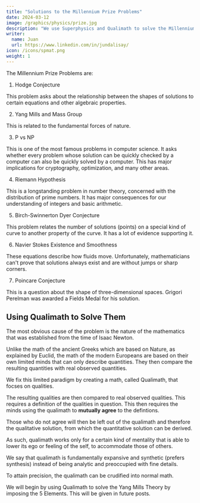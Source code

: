 ```yaml
---
title: "Solutions to the Millennium Prize Problems"
date: 2024-03-12
image: /graphics/physics/prize.jpg
description: "We use Superphysics and Qualimath to solve the Millennium Prize Problems"
writer:
  name: Juan
  url: https://www.linkedin.com/in/jundalisay/
icon: /icons/spmat.png
weight: 1
---
```



The Millennium Prize Problems are:

1. Hodge Conjecture

This problem asks about the relationship between the shapes of solutions to certain equations and other algebraic properties.

2. Yang Mills and Mass Group

This is related to the fundamental forces of nature.

3. P vs NP

This is one of the most famous problems in computer science. It asks whether every problem whose solution can be quickly checked by a computer can also be quickly solved by a computer. This has major implications for cryptography, optimization, and many other areas.

4. Riemann Hypothesis

This is a longstanding problem in number theory, concerned with the distribution of prime numbers. It has major consequences for our understanding of integers and basic arithmetic.

5. Birch-Swinnerton Dyer Conjecture

This problem relates the number of solutions (points) on a special kind of curve to another property of the curve. It has a lot of evidence supporting it.

6. Navier Stokes Existence and Smoothness

These equations describe how fluids move. Unfortunately, mathematicians can't prove that solutions always exist and are without jumps or sharp corners.

7. Poincare Conjecture

This is a question about the shape of three-dimensional spaces. Grigori Perelman was awarded a Fields Medal for his solution. 



## Using Qualimath to Solve Them

The most obvious cause of the problem is the nature of the mathematics that was established from the time of Isaac Newton.

Unlike the math of the ancient Greeks which are based on Nature, as explained by Euclid, the math of the modern Europeans are based on their own limited minds that can only describe quantities. They then compare the resulting quantities with real observed quantities.

We fix this limited paradigm by creating a math, called Qualimath, that focses on qualities.

The resulting qualities are then compared to real observed qualities. This requires a definition of the qualities in question. This then requires the minds using the qualimath to **mutually agree** to the defintions. 

Those who do not agree will then be left out of the qualimath and therefore the qualitative solution, from which the quantitative solution can be derived.

As such, qualimath works only for a certain kind of mentality that is able to lower its ego or feeling of the self, to accommodate those of others. 

We say that qualimath is fundamentally expansive and synthetic (prefers synthesis) instead of being analytic and preoccupied with fine details. 

To attain precision, the qualimath can be crudified into normal math. 

We will begin by using Qualimath to solve the Yang Mills Theory by imposing the 5 Elements. This will be given in future posts.  
